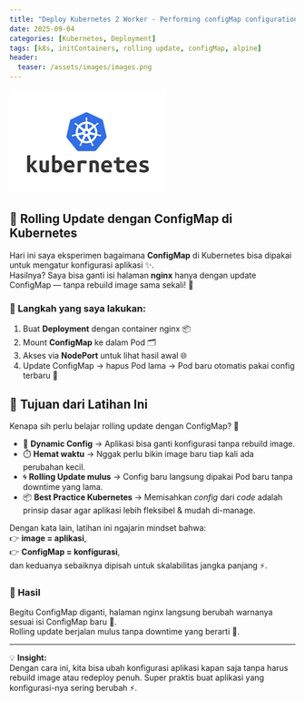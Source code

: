 ```yaml
---
title: "Deploy Kubernetes 2 Worker - Performing configMap configuration & init containers with rolling update "
date: 2025-09-04
categories: [Kubernetes, Deployment]
tags: [k8s, initContainers, rolling update, configMap, alpine]
header:
  teaser: /assets/images/images.png
---
```

![logo](/assets/images/images.png)

## 🔄 Rolling Update dengan ConfigMap di Kubernetes

Hari ini saya eksperimen bagaimana **ConfigMap** di Kubernetes bisa dipakai untuk mengatur konfigurasi aplikasi ✨.  
Hasilnya? Saya bisa ganti isi halaman **nginx** hanya dengan update ConfigMap — tanpa rebuild image sama sekali! 🚀  

### 📝 Langkah yang saya lakukan:
1. Buat **Deployment** dengan container nginx 📦  
2. Mount **ConfigMap** ke dalam Pod 🗂️  
3. Akses via **NodePort** untuk lihat hasil awal 🌐  
4. Update ConfigMap → hapus Pod lama → Pod baru otomatis pakai config terbaru 🔄  

## 🎯 Tujuan dari Latihan Ini

Kenapa sih perlu belajar rolling update dengan ConfigMap? 🤔  

- 🔧 **Dynamic Config** → Aplikasi bisa ganti konfigurasi tanpa rebuild image.  
- ⏱️ **Hemat waktu** → Nggak perlu bikin image baru tiap kali ada perubahan kecil.  
- 🌀 **Rolling Update mulus** → Config baru langsung dipakai Pod baru tanpa downtime yang lama.  
- 📦 **Best Practice Kubernetes** → Memisahkan *config* dari *code* adalah prinsip dasar agar aplikasi lebih fleksibel & mudah di-manage.  

Dengan kata lain, latihan ini ngajarin mindset bahwa:  
👉 **image = aplikasi**,  
👉 **ConfigMap = konfigurasi**,  
dan keduanya sebaiknya dipisah untuk skalabilitas jangka panjang ⚡.

### 🎉 Hasil
Begitu ConfigMap diganti, halaman nginx langsung berubah warnanya sesuai isi ConfigMap baru 🌈.  
Rolling update berjalan mulus tanpa downtime yang berarti 🙌.  

---

💡 **Insight:**  
Dengan cara ini, kita bisa ubah konfigurasi aplikasi kapan saja tanpa harus rebuild image atau redeploy penuh. Super praktis buat aplikasi yang konfigurasi-nya sering berubah ⚡.
